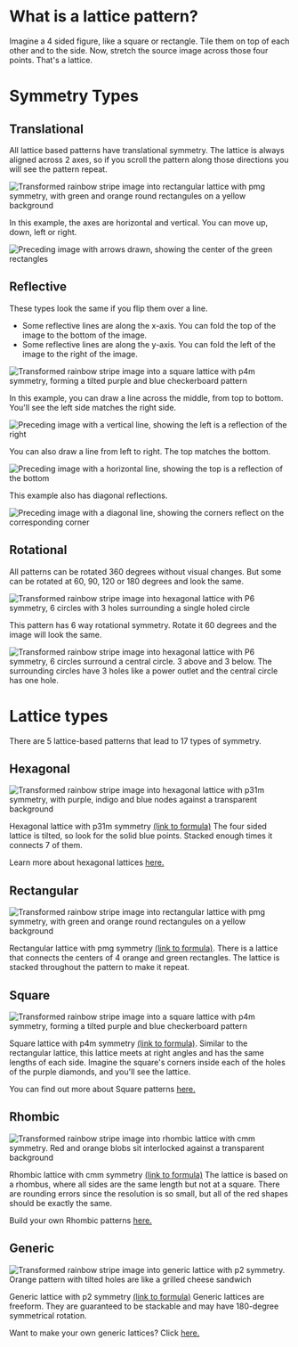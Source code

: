 # What is a lattice pattern?
Imagine a 4 sided figure, like a square or rectangle. Tile them on top of each other and to the side.
Now, stretch the source image across those four points. That's a lattice. 

# Symmetry Types
## Translational
All lattice based patterns have translational symmetry.
The lattice is always aligned across 2 axes, so if you scroll the pattern along those directions you will see the pattern repeat.

![Transformed rainbow stripe image into rectangular lattice with pmg symmetry, with green and orange round rectangules on a yellow background](../example/lattices/rainbow_stripe_lattice_rectangular_pmg.png)

In this example, the axes are horizontal and vertical. You can move up, down, left or right.

![Preceding image with arrows drawn, showing the center of the green rectangles](../docs/lattice_symmetry/rainbow_stripe_lattice_rectangular_pmg_symmetry_translational.png)

## Reflective
These types look the same if you flip them over a line.
- Some reflective lines are along the x-axis. You can fold the top of the image to the bottom of the image.
- Some reflective lines are along the y-axis. You can fold the left of the image to the right of the image.

![Transformed rainbow stripe image into a square lattice with p4m symmetry, forming a tilted purple and blue checkerboard pattern](../example/lattices/rainbow_stripe_lattice_square_p4m.png)

In this example, you can draw a line across the middle, from top to bottom. You'll see the left side matches the right side.

![Preceding image with a vertical line, showing the left is a reflection of the right](../docs/lattice_symmetry/rainbow_stripe_lattice_square_p4m_reflective_yaxis.png)

You can also draw a line from left to right. The top matches the bottom.

![Preceding image with a horizontal line, showing the top is a reflection of the bottom](../docs/lattice_symmetry/rainbow_stripe_lattice_square_p4m_reflective_xaxis.png)

This example also has diagonal reflections.

![Preceding image with a diagonal line, showing the corners reflect on the corresponding corner](../docs/lattice_symmetry/rainbow_stripe_lattice_square_p4m_reflective_diagonal.png)

## Rotational
All patterns can be rotated 360 degrees without visual changes.
But some can be rotated at 60, 90, 120 or 180 degrees and look the same.

![Transformed rainbow stripe image into hexagonal lattice with P6 symmetry, 6 circles with 3 holes surrounding a single holed circle](../example/lattices/rainbow_stripe_lattice_hexagonal_p6.png)

This pattern has 6 way rotational symmetry. Rotate it 60 degrees and the image will look the same.

![Transformed rainbow stripe image into hexagonal lattice with P6 symmetry, 6 circles surround a central circle. 3 above and 3 below. The surrounding circles have 3 holes like a power outlet and the central circle has one hole.](../docs/lattice_symmetry/rainbow_stripe_lattice_hexagonal_p6_symmetry_6_rotation.png)

# Lattice types
There are 5 lattice-based patterns that lead to 17 types of symmetry.

## Hexagonal

![Transformed rainbow stripe image into hexagonal lattice with p31m symmetry, with purple, indigo and blue nodes against a transparent background](../example/lattices/rainbow_stripe_lattice_hexagonal_p31m.png)

Hexagonal lattice with p31m symmetry [(link to formula)](../example/lattices/rainbow_stripe_lattice_hexagonal_p31m.yml)
The four sided lattice is tilted, so look for the solid blue points. Stacked enough times it connects 7 of them.

Learn more about hexagonal lattices [here.](lattice_hexagonal.md)

## Rectangular
![Transformed rainbow stripe image into rectangular lattice with pmg symmetry, with green and orange round rectangules on a yellow background](../example/lattices/rainbow_stripe_lattice_rectangular_pmg.png)

Rectangular lattice with pmg symmetry [(link to formula)](../example/lattices/rainbow_stripe_lattice_rectangular_pmg.yml).
There is a lattice that connects the centers of 4 orange and green rectangles. The lattice is stacked throughout the pattern to make it repeat.

## Square
![Transformed rainbow stripe image into a square lattice with p4m symmetry, forming a tilted purple and blue checkerboard pattern](../example/lattices/rainbow_stripe_lattice_square_p4m_and_p4g.png)

Square lattice with p4m symmetry [(link to formula)](../example/lattices/rainbow_stripe_lattice_square_p4m_and_p4g.yml).
Similar to the rectangular lattice, this lattice meets at right angles and has the same lengths of each side.
Imagine the square's corners inside each of the holes of the purple diamonds, and you'll see the lattice.

You can find out more about Square patterns [here.](lattice_square.md)

## Rhombic
![Transformed rainbow stripe image into rhombic lattice with cmm symmetry. Red and orange blobs sit interlocked against a transparent background](../example/lattices/rainbow_stripe_lattice_rhombic_cmm.png)

Rhombic lattice with cmm symmetry [(link to formula)](../example/lattices/rainbow_stripe_lattice_rhombic_cmm.yml)
The lattice is based on a rhombus, where all sides are the same length but not at a square. There are rounding errors since the resolution is so small, but all of the red shapes should be exactly the same.

Build your own Rhombic patterns [here.](lattice_rhombic.md)

## Generic
![Transformed rainbow stripe image into generic lattice with p2 symmetry. Orange pattern with tilted holes are like a grilled cheese sandwich](../example/lattices/rainbow_stripe_lattice_generic_p2.png)

Generic lattice with p2 symmetry [(link to formula)](../example/lattices/rainbow_stripe_lattice_generic_p2.yml)
Generic lattices are freeform. They are guaranteed to be stackable and may have 180-degree symmetrical rotation.

Want to make your own generic lattices? Click [here.](lattice_generic.md)
